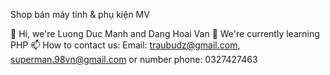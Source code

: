 Shop bán máy tính & phụ kiện MV

👋 Hi, we're Luong Duc Manh and Dang Hoai Van
🌱 We're currently learning PHP
📫 How to contact us:
Email: traubudz@gmail.com, superman.98vn@gmail.com
or number phone: 0327427463
